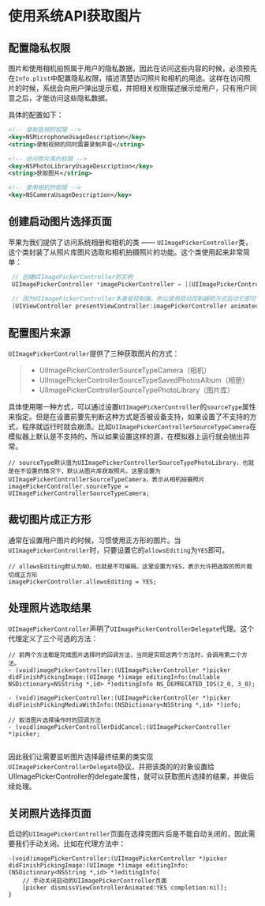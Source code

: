 # 使用系统API获取图片

## 配置隐私权限
图片和使用相机拍照属于用户的隐私数据，因此在访问这些内容的时候，必须预先在`Info.plist`中配置隐私权限，描述清楚访问照片和相机的用途。这样在访问照片的时候，系统会向用户弹出提示框，并把相关权限描述展示给用户，只有用户同意之后，才能访问这些隐私数据。

具体的配置如下：

```xml
<!-- 录制音频的权限 -->
<key>NSMicrophoneUsageDescription</key>
<string>录制视频的同时需要录制声音</string>

<!-- 访问照片库的权限 -->
<key>NSPhotoLibraryUsageDescription</key>
<string>获取图片</string>

<!-- 使用相机的权限 -->
<key>NSCameraUsageDescription</key>
```
## 创建启动图片选择页面
苹果为我们提供了访问系统相册和相机的类 —— `UIImagePickerController`类，这个类封装了从照片库图片选取和相机拍摄照片的功能。这个类使用起来非常简单：

```objective-c
 // 创建UIImagePickerController的实例
 UIImagePickerController *imagePickerController = [[UIImagePickerController alloc] init];
 
 // 因为UIImagePickerController本身是控制器，所以使用启动控制器的方式启动它即可
 [UIViewController presentViewController:imagePickerController animated:YES completion:nil];
```
## 配置图片来源
`UIImagePickerController`提供了三种获取图片的方式：
> * UIImagePickerControllerSourceTypeCamera（相机）
> * UIImagePickerControllerSourceTypeSavedPhotosAlbum（相册）
> * UIImagePickerControllerSourceTypePhotoLibrary（图片库）

具体使用哪一种方式，可以通过设置`UIImagePickerController`的`sourceType`属性来指定。但是在设置前要先判断这种方式是否被设备支持，如果设置了不支持的方式，程序就运行时就会崩溃。比如`UIImagePickerControllerSourceTypeCamera`在模拟器上默认是不支持的，所以如果设置这样的源，在模拟器上运行就会抛出异常。


```
// sourceType默认值为UIImagePickerControllerSourceTypePhotoLibrary，也就是在不设置的情况下，默认从图片库获取照片。这里设置为UIImagePickerControllerSourceTypeCamera，表示从相机拍摄照片
imagePickerController.sourceType = UIImagePickerControllerSourceTypeCamera;
```

## 裁切图片成正方形
通常在设置用户图片的时候，习惯使用正方形的图片。当`UIImagePickerController`时，只要设置它的`allowsEditing`为`YES`即可。

```
// allowsEditing默认为NO，也就是不可编辑。这里设置为YES，表示允许把选取的照片裁切成正方形
imagePickerController.allowsEditing = YES;
```
## 处理照片选取结果
`UIImagePickerController`声明了`UIImagePickerControllerDelegate`代理。这个代理定义了三个可选的方法：

```
// 前两个方法都是完成图片选择时的回调方法，当同是实现这两个方法时，会调用第二个方法。
- (void)imagePickerController:(UIImagePickerController *)picker didFinishPickingImage:(UIImage *)image editingInfo:(nullable NSDictionary<NSString *,id> *)editingInfo NS_DEPRECATED_IOS(2_0, 3_0);

- (void)imagePickerController:(UIImagePickerController *)picker didFinishPickingMediaWithInfo:(NSDictionary<NSString *,id> *)info;

// 取消图片选择操作时的回调方法
- (void)imagePickerControllerDidCancel:(UIImagePickerController *)picker;


```
因此我们让需要监听图片选择最终结果的类实现`UIImagePickerControllerDelegate`协议，并把该类的的对象设置给UIImagePickerController的delegate属性，就可以获取图片选择的结果，并做后续处理。

## 关闭照片选择页面
启动的`UIImagePickerController`页面在选择完图片后是不能自动关闭的，因此需要我们手动关闭。比如在代理方法中：

```
-(void)imagePickerController:(UIImagePickerController *)picker didFinishPickingImage:(UIImage *)image editingInfo:(NSDictionary<NSString *,id> *)editingInfo{
    // 手动关闭启动的UIImagePickerController页面
    [picker dismissViewControllerAnimated:YES completion:nil];
}
```












